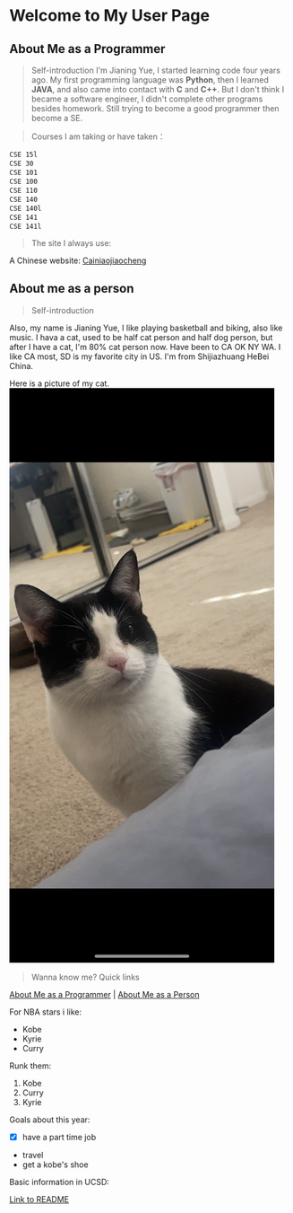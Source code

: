 # Welcome to My User Page

## About Me as a Programmer

>Self-introduction 
I'm Jianing Yue, I started learning code four years ago. My first programming language was **Python**, then I learned **JAVA**, and also came into contact with **C** and **C++**. But I don't think I became a software engineer, I didn't complete other programs besides homework. Still trying to become a good programmer then become a SE.

>Courses I am taking or have taken：
```
CSE 15l
CSE 30
CSE 101
CSE 100
CSE 110
CSE 140
CSE 140l
CSE 141
CSE 141l
```

>The site I always use:

A Chinese website: [Cainiaojiaocheng](https://www.runoob.com/)

## About me as a person

>Self-introduction

Also, my name is Jianing Yue, I like playing basketball and biking, also like music. I hava a cat, used to be half cat person and half dog person, but after I have a cat, I'm 80% cat person now. Have been to CA OK NY WA. I like CA most, SD is my favorite city in US. I'm from Shijiazhuang HeBei China. 

Here is a picture of my cat.
![Roselia](IMG_8651.PNG)


>Wanna know me? Quick links

[About Me as a Programmer](#about-me-as-a-programmer) | [About Me as a Person](#about-me-as-a-person)

For NBA stars i like:

- Kobe
- Kyrie
- Curry

Runk them:

1. Kobe
2. Curry
3. Kyrie

Goals about this year:

- [x] have a part time job
-   travel 
-   get a kobe's shoe

Basic information in UCSD:

[Link to README](README.md)



